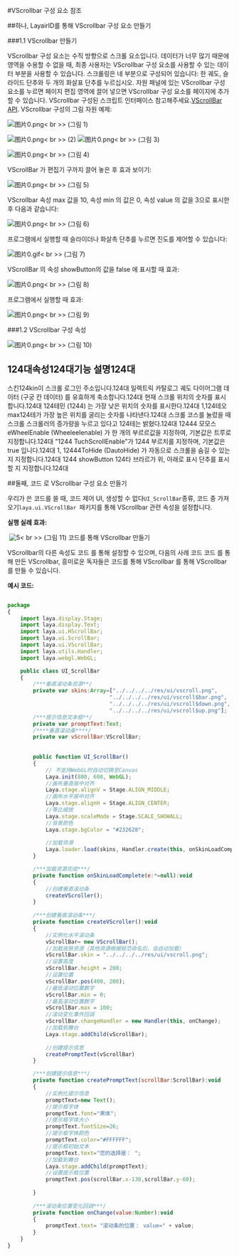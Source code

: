 #VScrollbar 구성 요소 참조



##하나, LayairID를 통해 VScrollbar 구성 요소 만들기

###1.1 VScrollbar 만들기

VScrollbar 구성 요소는 수직 방향으로 스크롤 요소입니다.
데이터가 너무 많기 때문에 영역을 수용할 수 없을 때, 최종 사용자는 VScrollbar 구성 요소를 사용할 수 있는 데이터 부분을 사용할 수 있습니다.
스크롤링은 네 부분으로 구성되어 있습니다: 한 궤도, 슬라이드 단추와 두 개의 화살표 단추를 누르십시오.
자원 패널에 있는 VScrollbar 구성 요소를 누르면 페이지 편집 영역에 끌어 넣으면 VScrollbar 구성 요소를 페이지에 추가할 수 있습니다.
VScrollbar 구성된 스크립트 인터페이스 참고해주세요.[VScrollBar API](http://layaair.ldc.layabox.com/api/index.html?category=Core&class=laya.ui.VScrollBar).
VScrollbar 구성의 그림 자원 예제:

​![图片0.png](img/1.png)< br >>
(그림 1)

​![图片0.png](img/2.png)< br >>
(2)
​![图片0.png](img/3.png)< br >>
(그림 3)

​![图片0.png](img/4.png)< br >>
(그림 4)

VScrollBar 가 편집기 구까지 끌어 놓은 후 효과 보이기:

​![图片0.png](img/5.png)< br >>
(그림 5)

VScrollbar 속성 max 값을 10, 속성 min 의 값은 0, 속성 value 의 값을 3으로 표시한 후 다음과 같습니다:

​![图片0.png](img/6.png)< br >>
(그림 6)

프로그램에서 실행할 때 슬라이더나 화살촉 단추를 누르면 진도를 제어할 수 있습니다:

​![图片0.gif](gif/1.gif)< br >>
(그림 7)

VScrollBar 의 속성 showButton의 값을 false 에 표시할 때 효과:

​![图片0.png](img/7.png)< br >>
(그림 8)

프로그램에서 실행할 때 효과:

​![图片0.png](gif/1.gif)< br >>
(그림 9)

###1.2 VScrollbar 구성 속성

​![图片0.png](img/8.png)< br >>
(그림 10)

124대**속성**124대**기능 설명**124대
----------------------------------------------------------------------------------------------------------------------------------------------------------------------------------------------------------------------------------------
스킨124kin이 스크롤 로그인 주소입니다.124대
일렉트릭 카탈로그 궤도 다이어그램 데이터 (구궁 칸 데이터) 를 유효하게 축소합니다.124대
현재 스크롤 위치의 숫자를 표시합니다.124대
124테민 (1244) 는 가장 낮은 위치의 숫자를 표시한다.124대
1,124테오 max124테가 가장 높은 위치를 굴리는 숫자를 나타낸다.124대
스크롤 코스를 눌렀을 때 스크롤 스크롤러의 증가량을 누르고 있다고 124테는 밝혔다.124대
12444 모모스eWheelEnable (Wheeleelenable) 가 한 개의 부르르값을 지정하여, 기본값은 트루로 지정합니다.124대
"1244 TuchScrollEnable"가 1244 부르치를 지정하며, 기본값은 true 입니다.124대
1, 12444ToHide (DautoHide) 가 자동으로 스크롤을 숨길 수 있는지 지정합니다.124대
1244 showButton 124타 브라르가 위, 아래로 표시 단추를 표시할 지 지정합니다.124대



 

 



##둘째, 코드 로 VScrollbar 구성 요소 만들기

우리가 쓴 코드를 쓸 때, 코드 제어 UI, 생성할 수 없다`UI_ScrollBar`종류, 코드 중 가져오기`laya.ui.VScrollBar `패키지를 통해 VScrollbar 관련 속성을 설정합니다.

**실행 실례 효과:**

​	![5](gif/3.gif)< br >>
(그림 11) 코드를 통해 VScrollbar 만들기

VScrollbar의 다른 속성도 코드 를 통해 설정할 수 있으며, 다음의 사례 코드 코드 를 통해 만든 VScrollbar, 흥미로운 독자들은 코드를 통해 VScrollbar 를 통해 VScrollbar 를 만들 수 있습니다.

**예시 코드:**


```javascript

package
{
	import laya.display.Stage;
	import laya.display.Text;
	import laya.ui.HScrollBar;
	import laya.ui.ScrollBar;
	import laya.ui.VScrollBar;
	import laya.utils.Handler;
	import laya.webgl.WebGL;

	public class UI_ScrollBar
	{
		/***垂直滚动条资源**/
		private var skins:Array=["../../../../res/ui/vscroll.png", 
								"../../../../res/ui/vscroll$bar.png", 
								"../../../../res/ui/vscroll$down.png",
								"../../../../res/ui/vscroll$up.png"];
		/***提示信息文本框**/
		private var promptText:Text;		
		/****垂直滚动条****/
		private var vScrollBar:VScrollBar;
		
		
		public function UI_ScrollBar()
		{
			// 不支持WebGL时自动切换至Canvas
			Laya.init(800, 600, WebGL);
			//画布垂直居中对齐
			Laya.stage.alignV = Stage.ALIGN_MIDDLE;
			//画布水平居中对齐
			Laya.stage.alignH = Stage.ALIGN_CENTER;
			//等比缩放
			Laya.stage.scaleMode = Stage.SCALE_SHOWALL;
			//背景颜色
			Laya.stage.bgColor = "#232628";
			
			//加载资源
			Laya.loader.load(skins, Handler.create(this, onSkinLoadComplete));
		}

		/***加载资源完成***/
		private function onSkinLoadComplete(e:*=null):void
		{
			//创建垂直滚动条
			createVScroller();
		}
		
		/***创建垂直滚动条***/
		private function createVScroller():void 
		{
			//实例化水平滚动条
			vScrollBar= new VScrollBar();
			//加载皮肤资源（其他资源根据规范命名后，会自动加载）
			vScrollBar.skin = "../../../../res/ui/vscroll.png";
			//设置高度
			vScrollBar.height = 200;
			//设置位置
			vScrollBar.pos(400, 200);
			//最低滚动位置数字
			vScrollBar.min = 0;
			//最高滚动位置数字
			vScrollBar.max = 100;
			//滚动变化事件回调
			vScrollBar.changeHandler = new Handler(this, onChange);
			//加载到舞台
			Laya.stage.addChild(vScrollBar);
			
			//创建提示信息
			createPromptText(vScrollBar)
		}

		/***创建提示信息***/
		private function createPromptText(scrollBar:ScrollBar):void
		{
			//实例化提示信息
			promptText=new Text();
			//提示框字体
			promptText.font="黑体";
			//提示框字体大小
			promptText.fontSize=26;
			//提示框字体颜色
			promptText.color="#FFFFFF";
			//提示框初始文本
			promptText.text="您的选择是： ";
			//加载到舞台
			Laya.stage.addChild(promptText);
			//设置提示框位置
			promptText.pos(scrollBar.x-130,scrollBar.y-60);
			
		}
		
		/***滚动条位置变化回调***/
		private function onChange(value:Number):void 
		{
			promptText.text= "滚动条的位置： value=" + value;
		}
	}
}
```


